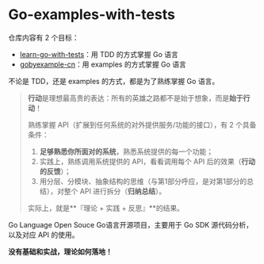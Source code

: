 # Go-examples-with-tests

仓库内容有 2 个目标：

* [learn-go-with-tests](https://github.com/quii/learn-go-with-tests)：用 TDD 的方式掌握 Go 语言
* [gobyexample-cn](https://github.com/gobyexample-cn/gobyexample)：用 examples 的方式掌握 Go 语言

不论是 TDD，还是 examples 的方式，都是为了熟练掌握 Go 语言。

> **行动**是理想最高贵的表达：所有的英雄之路都不是始于想象，而是**始于行动**！
>
> 熟练掌握 API（扩展到任何系统的对外提供服务/功能的接口），有 2 个具备条件：
>
> 1. **足够熟悉你所面对的系统**，熟悉系统提供的每一个功能；
> 2. 实践上，熟练调用系统提供的 API，看看调用每个 API 后的效果（**行动的反馈**）；
> 3. 用分层、分模块、抽象结构的思维（与第1部分呼应，是对第1部分的总结），对整个 API 进行拆分（**归纳总结**）。
>
> 实际上，就是**『理论 + 实践 + 反思』**的结果。

Go Language Open Souce Go语言开源项目，主要用于 Go SDK 源代码分析，以及对应 API 的使用。

**没有基础和实战，理论如何落地！**
